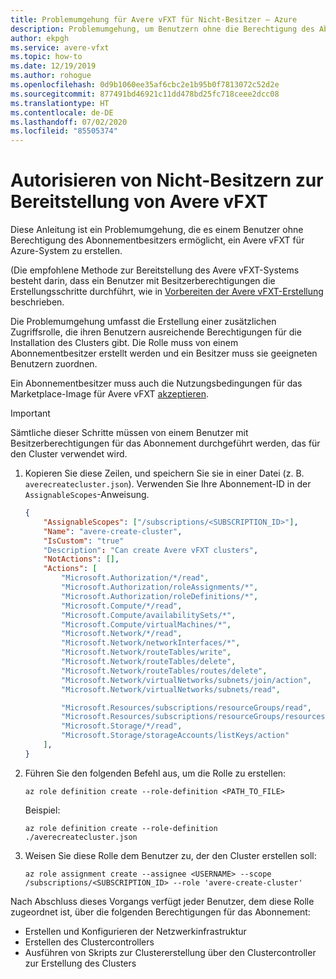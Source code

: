 ```yaml
---
title: Problemumgehung für Avere vFXT für Nicht-Besitzer – Azure
description: Problemumgehung, um Benutzern ohne die Berechtigung des Abonnementbesitzers die Bereitstellung von Avere vFXT für Azure zu ermöglichen
author: ekpgh
ms.service: avere-vfxt
ms.topic: how-to
ms.date: 12/19/2019
ms.author: rohogue
ms.openlocfilehash: 0d9b1060ee35af6cbc2e1b95b0f7813072c52d2e
ms.sourcegitcommit: 877491bd46921c11dd478bd25fc718ceee2dcc08
ms.translationtype: HT
ms.contentlocale: de-DE
ms.lasthandoff: 07/02/2020
ms.locfileid: "85505374"
---
```

# <a name="authorize-non-owners-to-deploy-avere-vfxt"></a>Autorisieren von Nicht-Besitzern zur Bereitstellung von Avere vFXT

Diese Anleitung ist ein Problemumgehung, die es einem Benutzer ohne Berechtigung des Abonnementbesitzers ermöglicht, ein Avere vFXT für Azure-System zu erstellen.

(Die empfohlene Methode zur Bereitstellung des Avere vFXT-Systems besteht darin, dass ein Benutzer mit Besitzerberechtigungen die Erstellungsschritte durchführt, wie in [Vorbereiten der Avere vFXT-Erstellung](avere-vfxt-prereqs.md) beschrieben.  

Die Problemumgehung umfasst die Erstellung einer zusätzlichen Zugriffsrolle, die ihren Benutzern ausreichende Berechtigungen für die Installation des Clusters gibt. Die Rolle muss von einem Abonnementbesitzer erstellt werden und ein Besitzer muss sie geeigneten Benutzern zuordnen.

Ein Abonnementbesitzer muss auch die Nutzungsbedingungen für das Marketplace-Image für Avere vFXT [akzeptieren](avere-vfxt-prereqs.md).

> [!IMPORTANT]
> Sämtliche dieser Schritte müssen von einem Benutzer mit Besitzerberechtigungen für das Abonnement durchgeführt werden, das für den Cluster verwendet wird.

1. Kopieren Sie diese Zeilen, und speichern Sie sie in einer Datei (z. B. `averecreatecluster.json`). Verwenden Sie Ihre Abonnement-ID in der `AssignableScopes`-Anweisung.

   ```json
   {
       "AssignableScopes": ["/subscriptions/<SUBSCRIPTION_ID>"],
       "Name": "avere-create-cluster",
       "IsCustom": "true"
       "Description": "Can create Avere vFXT clusters",
       "NotActions": [],
       "Actions": [
           "Microsoft.Authorization/*/read",
           "Microsoft.Authorization/roleAssignments/*",
           "Microsoft.Authorization/roleDefinitions/*",
           "Microsoft.Compute/*/read",
           "Microsoft.Compute/availabilitySets/*",
           "Microsoft.Compute/virtualMachines/*",
           "Microsoft.Network/*/read",
           "Microsoft.Network/networkInterfaces/*",
           "Microsoft.Network/routeTables/write",
           "Microsoft.Network/routeTables/delete",
           "Microsoft.Network/routeTables/routes/delete",
           "Microsoft.Network/virtualNetworks/subnets/join/action",
           "Microsoft.Network/virtualNetworks/subnets/read",

           "Microsoft.Resources/subscriptions/resourceGroups/read",
           "Microsoft.Resources/subscriptions/resourceGroups/resources/read",
           "Microsoft.Storage/*/read",
           "Microsoft.Storage/storageAccounts/listKeys/action"
       ],
   }
   ```

1. Führen Sie den folgenden Befehl aus, um die Rolle zu erstellen:

   `az role definition create --role-definition <PATH_TO_FILE>`

    Beispiel:

    ```azurecli
    az role definition create --role-definition ./averecreatecluster.json
    ```

1. Weisen Sie diese Rolle dem Benutzer zu, der den Cluster erstellen soll:

   `az role assignment create --assignee <USERNAME> --scope /subscriptions/<SUBSCRIPTION_ID> --role 'avere-create-cluster'`

Nach Abschluss dieses Vorgangs verfügt jeder Benutzer, dem diese Rolle zugeordnet ist, über die folgenden Berechtigungen für das Abonnement:

* Erstellen und Konfigurieren der Netzwerkinfrastruktur
* Erstellen des Clustercontrollers
* Ausführen von Skripts zur Clustererstellung über den Clustercontroller zur Erstellung des Clusters
